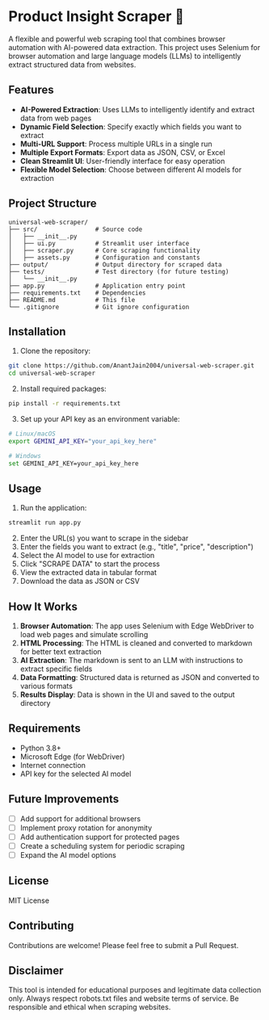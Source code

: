 # Product Insight Scraper 🦑

A flexible and powerful web scraping tool that combines browser automation with AI-powered data extraction. This project uses Selenium for browser automation and large language models (LLMs) to intelligently extract structured data from websites.

## Features

- **AI-Powered Extraction**: Uses LLMs to intelligently identify and extract data from web pages
- **Dynamic Field Selection**: Specify exactly which fields you want to extract
- **Multi-URL Support**: Process multiple URLs in a single run
- **Multiple Export Formats**: Export data as JSON, CSV, or Excel
- **Clean Streamlit UI**: User-friendly interface for easy operation
- **Flexible Model Selection**: Choose between different AI models for extraction

## Project Structure

```
universal-web-scraper/
├── src/                # Source code
│   ├── __init__.py
│   ├── ui.py           # Streamlit user interface
│   ├── scraper.py      # Core scraping functionality
│   ├── assets.py       # Configuration and constants
├── output/             # Output directory for scraped data
├── tests/              # Test directory (for future testing)
│   └── __init__.py
├── app.py              # Application entry point
├── requirements.txt    # Dependencies
├── README.md           # This file
└── .gitignore          # Git ignore configuration
```

## Installation

1. Clone the repository:
```bash
git clone https://github.com/AnantJain2004/universal-web-scraper.git
cd universal-web-scraper
```

2. Install required packages:
```bash
pip install -r requirements.txt
```

3. Set up your API key as an environment variable:
```bash
# Linux/macOS
export GEMINI_API_KEY="your_api_key_here"

# Windows
set GEMINI_API_KEY=your_api_key_here
```

## Usage

1. Run the application:
```bash
streamlit run app.py
```

2. Enter the URL(s) you want to scrape in the sidebar
3. Enter the fields you want to extract (e.g., "title", "price", "description")
4. Select the AI model to use for extraction
5. Click "SCRAPE DATA" to start the process
6. View the extracted data in tabular format
7. Download the data as JSON or CSV

## How It Works

1. **Browser Automation**: The app uses Selenium with Edge WebDriver to load web pages and simulate scrolling
2. **HTML Processing**: The HTML is cleaned and converted to markdown for better text extraction
3. **AI Extraction**: The markdown is sent to an LLM with instructions to extract specific fields
4. **Data Formatting**: Structured data is returned as JSON and converted to various formats
5. **Results Display**: Data is shown in the UI and saved to the output directory

## Requirements

- Python 3.8+
- Microsoft Edge (for WebDriver)
- Internet connection
- API key for the selected AI model

## Future Improvements

- [ ] Add support for additional browsers
- [ ] Implement proxy rotation for anonymity
- [ ] Add authentication support for protected pages
- [ ] Create a scheduling system for periodic scraping
- [ ] Expand the AI model options

## License

MIT License

## Contributing

Contributions are welcome! Please feel free to submit a Pull Request.

## Disclaimer

This tool is intended for educational purposes and legitimate data collection only. Always respect robots.txt files and website terms of service. Be responsible and ethical when scraping websites.
